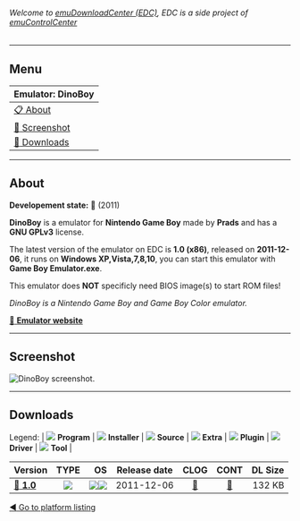 ###### Welcome to [emuDownloadCenter (EDC)](https://github.com/PhoenixInteractiveNL/emuDownloadCenter/wiki/), EDC is a side project of [emuControlCenter](https://github.com/PhoenixInteractiveNL/emuControlCenter/wiki/)
***
## Menu
| **Emulator: DinoBoy** |
|:---------|
| [:clipboard: About](#about) |
| [:sunrise: Screenshot](#screenshot) |
| [:floppy_disk: Downloads](#downloads) |
***
## About
**Developement state:** :red_circle: (2011)

**DinoBoy** is a emulator for **Nintendo Game Boy** made by **Prads** and has a **GNU GPLv3** license.

The latest version of the emulator on EDC is **1.0 (x86)**, released on **2011-12-06**, it runs on **Windows XP,Vista,7,8,10**, you can start this emulator with **Game Boy Emulator.exe**.

This emulator does **NOT** specificly need BIOS image(s) to start ROM files!

_DinoBoy is a Nintendo Game Boy and Game Boy Color emulator._

[:link: **Emulator website**](http://www.pradsprojects.com/dinoboy.html)
***
## Screenshot
![](https://raw.githubusercontent.com/PhoenixInteractiveNL/emuDownloadCenter/master/hooks/dinoboy/emulator_screen_01.jpg "DinoBoy screenshot.")
***
## Downloads
Legend: | 
![](https://raw.githubusercontent.com/wiki/PhoenixInteractiveNL/emuDownloadCenter/images_misc/icon_program_24.png) **Program** | 
![](https://raw.githubusercontent.com/wiki/PhoenixInteractiveNL/emuDownloadCenter/images_misc/icon_installer_24.png) **Installer** | 
![](https://raw.githubusercontent.com/wiki/PhoenixInteractiveNL/emuDownloadCenter/images_misc/icon_source_code_24.png) **Source** | 
![](https://raw.githubusercontent.com/wiki/PhoenixInteractiveNL/emuDownloadCenter/images_misc/icon_extra_24.png) **Extra** | 
![](https://raw.githubusercontent.com/wiki/PhoenixInteractiveNL/emuDownloadCenter/images_misc/icon_plugin_24.png) **Plugin** | 
![](https://raw.githubusercontent.com/wiki/PhoenixInteractiveNL/emuDownloadCenter/images_misc/icon_driver_24.png) **Driver** | 
![](https://raw.githubusercontent.com/wiki/PhoenixInteractiveNL/emuDownloadCenter/images_misc/icon_tool_24.png) **Tool** | 
 
| Version | TYPE | OS | Release date | CLOG | CONT | DL Size |
|:--------|:----:|---:|:------------:|:----:|:----:|--------:|
| [:floppy_disk: **1.0**](https://github.com/PhoenixInteractiveNL/edc-repo0003/raw/master/dinoboy/1.0.7z) | ![](https://raw.githubusercontent.com/wiki/PhoenixInteractiveNL/emuDownloadCenter/images_misc/icon_program_24.png) | ![](https://raw.githubusercontent.com/wiki/PhoenixInteractiveNL/emuDownloadCenter/images_misc/logo_windows_24.png)![](https://raw.githubusercontent.com/wiki/PhoenixInteractiveNL/emuDownloadCenter/images_misc/icon_32-bit_24.png) | 2011-12-06 | [:page_facing_up:](https://github.com/PhoenixInteractiveNL/edc-repo0003/blob/master/dinoboy/1.0_changelog.txt) | [:mag_right:](https://github.com/PhoenixInteractiveNL/edc-repo0003/blob/master/dinoboy/1.0_contents.txt) | 132 KB |

[:arrow_backward: Go to platform listing](https://github.com/PhoenixInteractiveNL/emuDownloadCenter/wiki/EDC-Platform-List)
